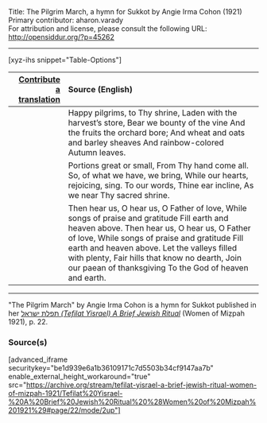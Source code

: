 <html>
<head></head>
<body>
Title: The Pilgrim March, a hymn for Sukkot by Angie Irma Cohon (1921)<br />
Primary contributor: aharon.varady<br />
For attribution and license, please consult the following URL: <a href="http://opensiddur.org/?p=45262">http://opensiddur.org/?p=45262</a>
<p />
<hr />

[xyz-ihs snippet="Table-Options"]<table style="margin-left: auto; margin-right: auto;" class="draggable">
<thead><tr><th id="x" style="text-align: right;"><a href="/translate/" target="_blank" rel="noopener">Contribute a translation</a></th><th style="text-align: left;">Source (English)</th></tr></thead>
<tbody>
<tr><td style="vertical-align:top;">
<div class="liturgy" lang="he" style="text-align: right;">

</div></td>

<td style="vertical-align:top;">
<div class="english" lang="en" style="text-align: left;">
Happy pilgrims, to Thy shrine, 
Laden with the harvest’s store, 
Bear we bounty of the vine 
And the fruits the orchard bore; 
And wheat and oats and barley sheaves 
And rainbow-colored Autumn leaves. 
</div></td></tr>


<tr><td style="vertical-align:top;">
<div class="liturgy" lang="he" style="text-align: right;">

</div></td>

<td style="vertical-align:top;">
<div class="english" lang="en" style="text-align: left;">
Portions great or small, 
From Thy hand come all. 
So, of what we have, we bring, 
While our hearts, rejoicing, sing. 
To our words, Thine ear incline, 
As we near Thy sacred shrine. 
</div></td></tr>


<tr><td style="vertical-align:top;">
<div class="liturgy" lang="he" style="text-align: right;">

</div></td>

<td style="vertical-align:top;">
<div class="english" lang="en" style="text-align: left;">
Then hear us, O hear us, 
O Father of love, 
While songs of praise and gratitude 
Fill earth and heaven above. 
Then hear us, O hear us, 
O Father of love, 
While songs of praise and gratitude 
Fill earth and heaven above. 
Let the valleys filled with plenty, 
Fair hills that know no dearth, 
Join our paean of thanksgiving 
To the God of heaven and earth. 
</div></td></tr>
</tbody></table>

<hr />

"The Pilgrim March" by Angie Irma Cohon is a hymn for Sukkot published in her <a href="/?p=45219"><span class="hebrew">תפלת ישראל</span> <em>(Tefilat Yisrael) A Brief Jewish Ritual</em></a> (Women of Miẓpah 1921), p. 22.

<h3>Source(s)</h3>

[advanced_iframe securitykey="be1d939e6a1b36109171c7d5503b34cf9147aa7b" enable_external_height_workaround="true" src="https://archive.org/stream/tefilat-yisrael-a-brief-jewish-ritual-women-of-mizpah-1921/Tefilat%20Yisrael-%20A%20Brief%20Jewish%20Ritual%20%28Women%20of%20Mizpah%201921%29#page/22/mode/2up"]

&nbsp;
</body>
</html>